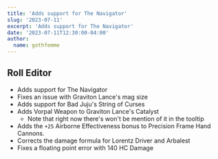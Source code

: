 ```yaml
---
title: 'Adds support for The Navigator'
slug: '2023-07-11'
excerpt: 'Adds support for The Navigator'
date: '2023-07-11T12:30:00-04:00'
author:
  name: gothfemme
---
```



## Roll Editor

- Adds support for The Navigator
- Fixes an issue with Graviton Lance's mag size
- Adds support for Bad Juju's String of Curses
- Adds Vorpal Weapon to Graviton Lance's Catalyst
  - Note that right now there's won't be mention of it in the tooltip
- Adds the `+25` Airborne Effectiveness bonus to Precision Frame Hand Cannons.
- Corrects the damage formula for Lorentz Driver and Arbalest
- Fixes a floating point error with 140 HC Damage